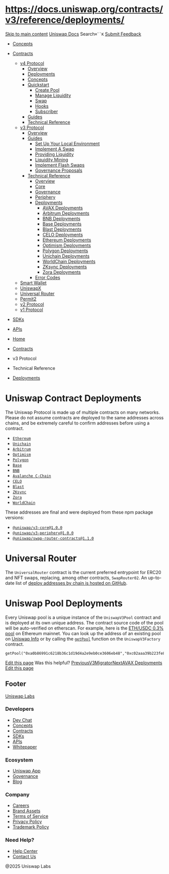 # https://docs.uniswap.org/contracts/v3/reference/deployments/

[Skip to main content](https://docs.uniswap.org/contracts/v3/reference/deployments/#__docusaurus_skipToContent_fallback)
[Uniswap Docs](https://docs.uniswap.org/)
Search`⌘``K`
[Submit Feedback](https://docs.google.com/forms/d/e/1FAIpQLSdjSkZam8KiatL9XACRVxCHjDJjaPGbls77PCXDKFn4JwykXg/viewform)
  * [Concepts](https://docs.uniswap.org/concepts/overview)
  * [Contracts](https://docs.uniswap.org/contracts/v4/overview)
    * [v4 Protocol](https://docs.uniswap.org/contracts/v3/reference/deployments/)
      * [Overview](https://docs.uniswap.org/contracts/v4/overview)
      * [Deployments](https://docs.uniswap.org/contracts/v4/deployments)
      * [Concepts](https://docs.uniswap.org/contracts/v3/reference/deployments/)
      * [Quickstart](https://docs.uniswap.org/contracts/v3/reference/deployments/)
        * [Create Pool](https://docs.uniswap.org/contracts/v4/quickstart/create-pool)
        * [Manage Liquidity](https://docs.uniswap.org/contracts/v3/reference/deployments/)
        * [Swap](https://docs.uniswap.org/contracts/v4/quickstart/swap)
        * [Hooks](https://docs.uniswap.org/contracts/v3/reference/deployments/)
        * [Subscriber](https://docs.uniswap.org/contracts/v4/quickstart/subscriber)
      * [Guides](https://docs.uniswap.org/contracts/v3/reference/deployments/)
      * [Technical Reference](https://docs.uniswap.org/contracts/v3/reference/deployments/)
    * [v3 Protocol](https://docs.uniswap.org/contracts/v3/reference/deployments/)
      * [Overview](https://docs.uniswap.org/contracts/v3/overview)
      * [Guides](https://docs.uniswap.org/contracts/v3/reference/deployments/)
        * [Set Up Your Local Environment](https://docs.uniswap.org/contracts/v3/guides/local-environment)
        * [Implement A Swap](https://docs.uniswap.org/contracts/v3/reference/deployments/)
        * [Providing Liquidity](https://docs.uniswap.org/contracts/v3/reference/deployments/)
        * [Liquidity Mining](https://docs.uniswap.org/contracts/v3/reference/deployments/)
        * [Implement Flash Swaps](https://docs.uniswap.org/contracts/v3/reference/deployments/)
        * [Governance Proposals](https://docs.uniswap.org/contracts/v3/reference/deployments/)
      * [Technical Reference](https://docs.uniswap.org/contracts/v3/reference/deployments/)
        * [Overview](https://docs.uniswap.org/contracts/v3/reference/overview)
        * [Core](https://docs.uniswap.org/contracts/v3/reference/deployments/)
        * [Governance](https://docs.uniswap.org/contracts/v3/reference/deployments/)
        * [Periphery](https://docs.uniswap.org/contracts/v3/reference/deployments/)
        * [Deployments](https://docs.uniswap.org/contracts/v3/reference/deployments/)
          * [AVAX Deployments](https://docs.uniswap.org/contracts/v3/reference/deployments/avax-deployments)
          * [Arbitrum Deployments](https://docs.uniswap.org/contracts/v3/reference/deployments/arbitrum-deployments)
          * [BNB Deployments](https://docs.uniswap.org/contracts/v3/reference/deployments/bnb-deployments)
          * [Base Deployments](https://docs.uniswap.org/contracts/v3/reference/deployments/base-deployments)
          * [Blast Deployments](https://docs.uniswap.org/contracts/v3/reference/deployments/blast-deployments)
          * [CELO Deployments](https://docs.uniswap.org/contracts/v3/reference/deployments/celo-deployments)
          * [Ethereum Deployments](https://docs.uniswap.org/contracts/v3/reference/deployments/ethereum-deployments)
          * [Optimism Deployments](https://docs.uniswap.org/contracts/v3/reference/deployments/optimism-deployments)
          * [Polygon Deployments](https://docs.uniswap.org/contracts/v3/reference/deployments/polygon-deployments)
          * [Unichain Deployments](https://docs.uniswap.org/contracts/v3/reference/deployments/unichain-deployments)
          * [WorldChain Deployments](https://docs.uniswap.org/contracts/v3/reference/deployments/WorldChain-deployments)
          * [ZKsync Deployments](https://docs.uniswap.org/contracts/v3/reference/deployments/ZKsync-deployments)
          * [Zora Deployments](https://docs.uniswap.org/contracts/v3/reference/deployments/Zora-deployments)
        * [Error Codes](https://docs.uniswap.org/contracts/v3/reference/error-codes)
    * [Smart Wallet](https://docs.uniswap.org/contracts/v3/reference/deployments/)
    * [UniswapX](https://docs.uniswap.org/contracts/v3/reference/deployments/)
    * [Universal Router](https://docs.uniswap.org/contracts/v3/reference/deployments/)
    * [Permit2](https://docs.uniswap.org/contracts/v3/reference/deployments/)
    * [v2 Protocol](https://docs.uniswap.org/contracts/v3/reference/deployments/)
    * [v1 Protocol](https://docs.uniswap.org/contracts/v3/reference/deployments/)
  * [SDKs](https://docs.uniswap.org/sdk/v4/overview)
  * [APIs](https://docs.uniswap.org/api/subgraph/overview)


  * [Home](https://docs.uniswap.org/)
  * [Contracts](https://docs.uniswap.org/contracts/v4/overview)
  * v3 Protocol
  * Technical Reference
  * [Deployments](https://docs.uniswap.org/contracts/v3/reference/deployments/)


# Uniswap Contract Deployments
The Uniswap Protocol is made up of multiple contracts on many networks.
Please do not assume contracts are deployed to the same addresses across chains, and be extremely careful to confirm addresses before using a contract.
  * [`Ethereum`](https://docs.uniswap.org/contracts/v3/reference/deployments/ethereum-deployments)
  * [`Unichain`](https://docs.uniswap.org/contracts/v3/reference/deployments/unichain-deployments)
  * [`Arbitrum`](https://docs.uniswap.org/contracts/v3/reference/deployments/arbitrum-deployments)
  * [`Optimism`](https://docs.uniswap.org/contracts/v3/reference/deployments/optimism-deployments)
  * [`Polygon`](https://docs.uniswap.org/contracts/v3/reference/deployments/polygon-deployments)
  * [`Base`](https://docs.uniswap.org/contracts/v3/reference/deployments/base-deployments)
  * [`BNB`](https://docs.uniswap.org/contracts/v3/reference/deployments/bnb-deployments)
  * [`Avalanche C-Chain`](https://docs.uniswap.org/contracts/v3/reference/deployments/avax-deployments)
  * [`CELO`](https://docs.uniswap.org/contracts/v3/reference/deployments/celo-deployments)
  * [`Blast`](https://docs.uniswap.org/contracts/v3/reference/deployments/blast-deployments)
  * [`ZKsync`](https://docs.uniswap.org/contracts/v3/reference/deployments/ZKsync-deployments)
  * [`Zora`](https://docs.uniswap.org/contracts/v3/reference/deployments/Zora-deployments)
  * [`WorldChain`](https://docs.uniswap.org/contracts/v3/reference/deployments/WorldChain-deployments)


These addresses are final and were deployed from these npm package versions:
  * [`@uniswap/v3-core@1.0.0`](https://github.com/Uniswap/uniswap-v3-core/tree/v1.0.0)
  * [`@uniswap/v3-periphery@1.0.0`](https://github.com/Uniswap/uniswap-v3-periphery/tree/v1.0.0)
  * [`@uniswap/swap-router-contracts@1.1.0`](https://github.com/Uniswap/swap-router-contracts/tree/v1.1.0)


# Universal Router
The `UniversalRouter` contract is the current preferred entrypoint for ERC20 and NFT swaps, replacing, among other contracts, `SwapRouter02`. An up-to-date list of [deploy addresses by chain is hosted on GitHub](https://github.com/Uniswap/universal-router/tree/main/deploy-addresses).
# Uniswap Pool Deployments
Every Uniswap pool is a unique instance of the `UniswapV3Pool` contract and is deployed at its own unique address. The contract source code of the pool will be auto-verified on etherscan. For example, here is the [ETH/USDC 0.3% pool](https://etherscan.io/address/0x8ad599c3a0ff1de082011efddc58f1908eb6e6d8) on Ethereum mainnet.
You can look up the address of an existing pool on [Uniswap Info](https://info.uniswap.org/#/) or by calling the [`getPool`](https://docs.uniswap.org/contracts/v3/reference/reference/core/interfaces/IUniswapV3Factory.md#getpool) function on the `UniswapV3Factory` contract.
```
getPool("0xa0b86991c6218b36c1d19d4a2e9eb0ce3606eb48","0xc02aaa39b223fe8d0a0e5c4f27ead9083c756cc2",3000)
```

[Edit this page](https://github.com/uniswap/uniswap-docs/tree/main/docs/contracts/v3/reference/deployments/deployments.md)
Was this helpful?
[PreviousV3Migrator](https://docs.uniswap.org/contracts/v3/reference/periphery/V3Migrator)[NextAVAX Deployments](https://docs.uniswap.org/contracts/v3/reference/deployments/avax-deployments)
[Edit this page](https://github.com/uniswap/uniswap-docs/tree/main/docs/contracts/v3/reference/deployments/deployments.md)
## Footer
[Uniswap Labs](https://docs.uniswap.org/)
### Developers
  * [Dev Chat](https://discord.com/invite/uniswap)
  * [Concepts](https://docs.uniswap.org/concepts/overview)
  * [Contracts](https://docs.uniswap.org/contracts/v4/overview)
  * [SDKs](https://docs.uniswap.org/sdk/v4/overview)
  * [APIs](https://docs.uniswap.org/api/subgraph/overview)
  * [Whitepaper](https://app.uniswap.org/whitepaper-v4.pdf)


### Ecosystem
  * [Uniswap App](https://app.uniswap.org/)
  * [Governance](https://www.uniswapfoundation.org/governance)
  * [Blog](https://blog.uniswap.org/)


### Company
  * [Careers](https://boards.greenhouse.io/uniswaplabs)
  * [Brand Assets](https://github.com/Uniswap/brand-assets/raw/main/Uniswap%20Brand%20Assets.zip)
  * [Terms of Service](https://support.uniswap.org/hc/en-us/articles/30935100859661-Uniswap-Labs-Terms-of-Service)
  * [Privacy Policy](https://support.uniswap.org/hc/en-us/articles/30934457771405-Uniswap-Labs-Privacy-Policy)
  * [Trademark Policy](https://support.uniswap.org/hc/en-us/articles/30934762216973-Uniswap-Labs-Trademark-Guidelines)


### Need Help?
  * [Help Center](https://support.uniswap.org/)
  * [Contact Us](https://support.uniswap.org/hc/en-us/requests/new)


@2025 Uniswap Labs
[](https://github.com/uniswap/uniswap-docs)[](https://twitter.com/Uniswap)[](https://discord.com/invite/uniswap)
